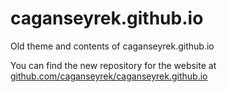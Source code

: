 # caganseyrek.github.io

Old theme and contents of caganseyrek.github.io

You can find the new repository for the website at [github.com/caganseyrek/caganseyrek.github.io](https://github.com/caganseyrek/caganseyrek.github.io)
